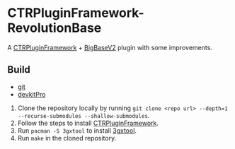 # CTRPluginFramework-RevolutionBase
A [CTRPluginFramework](https://github.com/PabloMK7/CTRPluginFramework-BlankTemplate) + [BigBaseV2](https://github.com/Pocakking/BigBaseV2) plugin with some improvements.

## Build
- [git](https://git-scm.com/downloads)
- [devkitPro](https://github.com/devkitPro/installer/releases)

1. Clone the repository locally by running `git clone <repo url> --depth=1 --recurse-submodules --shallow-submodules`.
2. Follow the steps to install [CTRPluginFramework](https://gitlab.com/thepixellizeross/ctrpluginframework).
3. Run `pacman -S 3gxtool` to install [3gxtool](https://gitlab.com/thepixellizeross/3gxtool).
4. Run `make` in the cloned repository.
